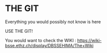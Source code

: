 # THE GIT

Everything you would possibly not know is here

USE THE GIT!

You would want to check the WIKI : https://wiki-bsse.ethz.ch/display/DBSSEHIMA/The+Wiki
